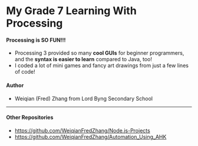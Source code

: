 # My Grade 7 Learning With Processing #

#### Processing is SO FUN!!!
- Processing 3 provided so many __cool GUIs__ for beginner programmers, and the __syntax is easier to learn__ compared to Java, too!
- I coded a lot of mini games and fancy art drawings from just a few lines of code!

#### Author
- Weiqian (Fred) Zhang from Lord Byng Secondary School

---

#### Other Repositories
- https://github.com/WeiqianFredZhang/Node.js-Projects
- https://github.com/WeiqianFredZhang/Automation_Using_AHK

